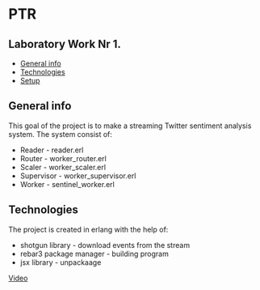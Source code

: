 # PTR
## Laboratory Work Nr 1.
* [General info](#general-info)
* [Technologies](#technologies)
* [Setup](#setup)

## General info
This goal of the project is to make a streaming Twitter sentiment analysis system. 
The system consist of:
* Reader - reader.erl
* Router - worker_router.erl
* Scaler - worker_scaler.erl
* Supervisor - worker_supervisor.erl
* Worker - sentinel_worker.erl

## Technologies
The project is created in erlang with the help of:
* shotgun library - download events from the stream
* rebar3 package manager - building program
* jsx library - unpackaage

[Video](https://utm-my.sharepoint.com/:v:/g/personal/alexandru_osadcenco_isa_utm_md/EYKVW_VoA1ZKiP45qwmEfIMBQS6DcTkNXKnMNkIWOacoUA?e=D9Ef4E)
